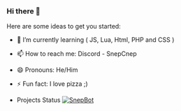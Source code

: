 ### Hi there 👋


Here are some ideas to get you started:

- 🌱 I’m currently learning ( JS, Lua, Html, PHP and CSS )
- 📫 How to reach me: Discord - SnepCnep
- 😄 Pronouns: He/Him
- ⚡ Fun fact: I love pizza ;)

- Projects Status
[![SnepBot](https://github.com/SnepCnep/DiscordBot/actions/workflows/node.js.yml/badge.svg?branch=main)](https://github.com/SnepCnep/DiscordBot/actions/workflows/node.js.yml)
